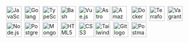 <div>
    <img src="https://cdn.jsdelivr.net/gh/devicons/devicon@latest/icons/javascript/javascript-original.svg" alt="JavaScript logo" title="JavaScript" width="40" height="40"/>&nbsp;
    <img src="https://cdn.jsdelivr.net/gh/devicons/devicon@latest/icons/go/go-original.svg" alt="Golang logo" title="Golang" width="40" height="40"/>&nbsp; 
    <img src="https://cdn.jsdelivr.net/gh/devicons/devicon@latest/icons/typescript/typescript-original.svg" alt="TypeScript logo" title="TypeScript" width="40" height="40"/>&nbsp;
    <img src="https://cdn.jsdelivr.net/gh/devicons/devicon@latest/icons/bash/bash-original.svg" alt="Bash logo" title="Bash" width="40" height="40" />&nbsp;
    <img src="https://cdn.jsdelivr.net/gh/devicons/devicon@latest/icons/vuejs/vuejs-original.svg" alt="Vue.js logo" title="Vue.js" width="40" height="40"/>
    <img src="https://cdn.jsdelivr.net/gh/devicons/devicon@latest/icons/astro/astro-original.svg" alt="Astro logo" title="Astro" width="40" height="40"/>
    <img src="https://cdn.jsdelivr.net/gh/devicons/devicon@latest/icons/amazonwebservices/amazonwebservices-plain-wordmark.svg" alt="Amazon Web Services logo" title="Amazon Web Services" width="40" height="40"/>&nbsp;&nbsp;
    <img src="https://cdn.jsdelivr.net/gh/devicons/devicon@latest/icons/docker/docker-plain-wordmark.svg" alt="Docker logo" title="Docker" width="40" height="40" />&nbsp;    
    <img src="https://cdn.jsdelivr.net/gh/devicons/devicon@latest/icons/terraform/terraform-original.svg" alt="Terraform logo" title="Terraform" width="40" heigth="40"/>&nbsp;
    <img src="https://cdn.jsdelivr.net/gh/devicons/devicon@latest/icons/vagrant/vagrant-original.svg" alt="Vagrant logo" title="Vagrant" width="40" height="40"/>&nbsp; 
    <img src="https://cdn.jsdelivr.net/gh/devicons/devicon@latest/icons/nodejs/nodejs-original-wordmark.svg" alt="Node.js logo" title="Node.js" width="40" height="40" />&nbsp;
    <img src="https://cdn.jsdelivr.net/gh/devicons/devicon@latest/icons/postgresql/postgresql-plain-wordmark.svg" alt="PostgreSQL logo" title="PostgreSQL" width="40" height="40"/>&nbsp;
    <img src="https://cdn.jsdelivr.net/gh/devicons/devicon@latest/icons/mongodb/mongodb-plain-wordmark.svg" alt="MongoDB logo" title="MongoDB" width="40" height="40"/>&nbsp;
    <img src="https://cdn.jsdelivr.net/gh/devicons/devicon@latest/icons/html5/html5-original.svg" alt="HTML5 logo" title="HTML5" width="40" height="40"/>&nbsp;
    <img src="https://cdn.jsdelivr.net/gh/devicons/devicon@latest/icons/css3/css3-original.svg" alt="CSS3 logo" title="CSS3" width="40" height="40"/>      
    <img src="https://cdn.jsdelivr.net/gh/devicons/devicon@latest/icons/tailwindcss/tailwindcss-original.svg" alt="Tailwind CSS logo" title="Tailwind CSS" width="40" height="40" />&nbsp;
    <img src="https://cdn.jsdelivr.net/gh/devicons/devicon@latest/icons/git/git-plain-wordmark.svg" alt="Git logo" title="Git" width="40" height="40"/>&nbsp;
    <img src="https://cdn.jsdelivr.net/gh/devicons/devicon@latest/icons/postman/postman-original.svg" alt="Postman logo" title="Postman" width="40" height="40"/>&nbsp;
</div>
